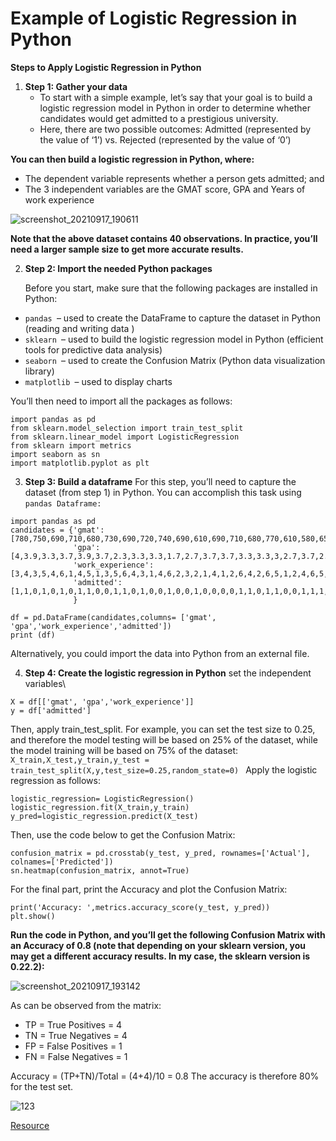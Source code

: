 # Example of Logistic Regression in Python
**Steps to Apply Logistic Regression in Python**

1. **Step 1: Gather your data**
    - To start with a simple example, let’s say that your goal is to build a logistic regression model in Python in order to 
       determine whether candidates would get admitted to a prestigious university.
    - Here, there are two possible outcomes: Admitted (represented by the value of ‘1’) vs. Rejected (represented by the 
       value of ‘0’)

**You can then build a logistic regression in Python, where:**
- The dependent variable represents whether a person gets admitted; and
- The 3 independent variables are the GMAT score, GPA and Years of work experience

![screenshot_20210917_190611](https://user-images.githubusercontent.com/47748059/133827113-cf980c89-b1f2-4d59-b214-3a9abc64bc83.png)

**Note that the above dataset contains 40 observations. In practice, you’ll need a larger sample size to get more accurate results.**

2. **Step 2: Import the needed Python packages**

   Before you start, make sure that the following packages are installed in Python:
- `pandas `– used to create the DataFrame to capture the dataset in Python (reading and writing data )
- `sklearn `– used to build the logistic regression model in Python (efficient tools for predictive data analysis)
- `seaborn `– used to create the Confusion Matrix (Python data visualization library)
- `matplotlib `– used to display charts

You’ll then need to import all the packages as follows:

```
import pandas as pd
from sklearn.model_selection import train_test_split
from sklearn.linear_model import LogisticRegression
from sklearn import metrics
import seaborn as sn
import matplotlib.pyplot as plt
```

3. **Step 3: Build a dataframe**
For this step, you’ll need to capture the dataset (from step 1) in Python. You can accomplish this task using `pandas Dataframe:`
```
import pandas as pd
candidates = {'gmat': [780,750,690,710,680,730,690,720,740,690,610,690,710,680,770,610,580,650,540,590,620,600,550,550,570,670,660,580,650,660,640,620,660,660,680,650,670,580,590,690],
              'gpa': [4,3.9,3.3,3.7,3.9,3.7,2.3,3.3,3.3,1.7,2.7,3.7,3.7,3.3,3.3,3,2.7,3.7,2.7,2.3,3.3,2,2.3,2.7,3,3.3,3.7,2.3,3.7,3.3,3,2.7,4,3.3,3.3,2.3,2.7,3.3,1.7,3.7],
              'work_experience': [3,4,3,5,4,6,1,4,5,1,3,5,6,4,3,1,4,6,2,3,2,1,4,1,2,6,4,2,6,5,1,2,4,6,5,1,2,1,4,5],
              'admitted': [1,1,0,1,0,1,0,1,1,0,0,1,1,0,1,0,0,1,0,0,1,0,0,0,0,1,1,0,1,1,0,0,1,1,1,0,0,0,0,1]
              }

df = pd.DataFrame(candidates,columns= ['gmat', 'gpa','work_experience','admitted'])
print (df)
```
Alternatively, you could import the data into Python from an external file.

4. **Step 4: Create the logistic regression in Python**
set the independent variables\
```
X = df[['gmat', 'gpa','work_experience']]
y = df['admitted']
```
Then, apply train_test_split. For example, you can set the test size to 0.25, and therefore the model testing will be based on 25% of the dataset, while the model training will be based on 75% of the dataset:
`X_train,X_test,y_train,y_test = train_test_split(X,y,test_size=0.25,random_state=0)
`
Apply the logistic regression as follows:

```
logistic_regression= LogisticRegression()
logistic_regression.fit(X_train,y_train)
y_pred=logistic_regression.predict(X_test)
```
Then, use the code below to get the Confusion Matrix:

```
confusion_matrix = pd.crosstab(y_test, y_pred, rownames=['Actual'], colnames=['Predicted'])
sn.heatmap(confusion_matrix, annot=True)
```
For the final part, print the Accuracy and plot the Confusion Matrix:

```
print('Accuracy: ',metrics.accuracy_score(y_test, y_pred))
plt.show()
```
**Run the code in Python, and you’ll get the following Confusion Matrix with an Accuracy of 0.8 (note that depending on your sklearn version, you may get a different accuracy results. In my case, the sklearn version is 0.22.2):**

![screenshot_20210917_193142](https://user-images.githubusercontent.com/47748059/133830105-55d35187-344e-466b-b7af-c95bb922c9ab.png)


As can be observed from the matrix:

- TP = True Positives = 4
- TN = True Negatives = 4
- FP = False Positives = 1
- FN = False Negatives = 1

Accuracy = (TP+TN)/Total = (4+4)/10 = 0.8
The accuracy is therefore 80% for the test set.

![123](https://user-images.githubusercontent.com/47748059/134719295-a64b5c73-54b6-44a8-9ee0-54d1147f879c.png)

[Resource](https://datatofish.com/logistic-regression-python/)
